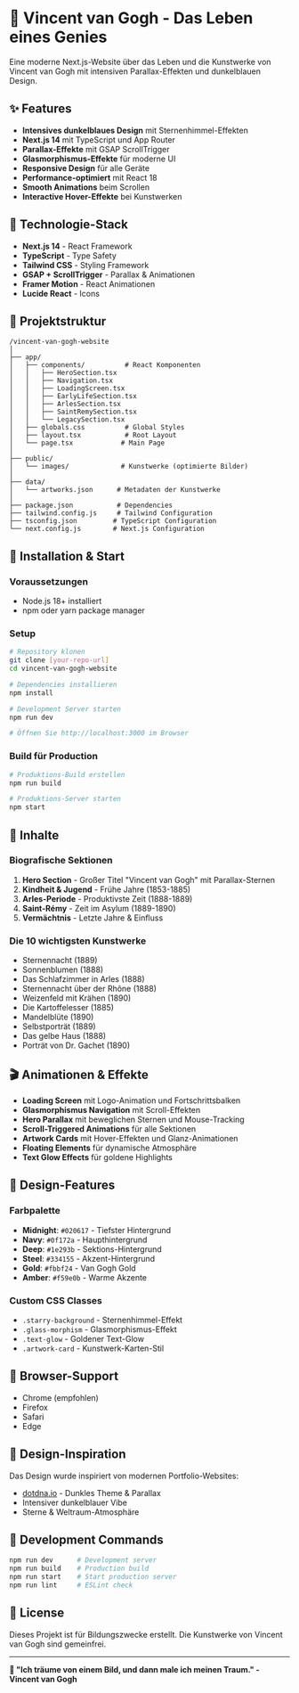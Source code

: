 # 🎨 Vincent van Gogh - Das Leben eines Genies

Eine moderne Next.js-Website über das Leben und die Kunstwerke von Vincent van Gogh mit intensiven Parallax-Effekten und dunkelblauen Design.

## ✨ Features

- **Intensives dunkelblaues Design** mit Sternenhimmel-Effekten
- **Next.js 14** mit TypeScript und App Router
- **Parallax-Effekte** mit GSAP ScrollTrigger
- **Glasmorphismus-Effekte** für moderne UI
- **Responsive Design** für alle Geräte
- **Performance-optimiert** mit React 18
- **Smooth Animations** beim Scrollen
- **Interactive Hover-Effekte** bei Kunstwerken

## 🚀 Technologie-Stack

- **Next.js 14** - React Framework
- **TypeScript** - Type Safety
- **Tailwind CSS** - Styling Framework
- **GSAP + ScrollTrigger** - Parallax & Animationen
- **Framer Motion** - React Animationen
- **Lucide React** - Icons

## 📁 Projektstruktur

```
/vincent-van-gogh-website
│
├── app/
│   ├── components/          # React Komponenten
│   │   ├── HeroSection.tsx
│   │   ├── Navigation.tsx
│   │   ├── LoadingScreen.tsx
│   │   ├── EarlyLifeSection.tsx
│   │   ├── ArlesSection.tsx
│   │   ├── SaintRemySection.tsx
│   │   └── LegacySection.tsx
│   ├── globals.css          # Global Styles
│   ├── layout.tsx           # Root Layout
│   └── page.tsx            # Main Page
│
├── public/
│   └── images/             # Kunstwerke (optimierte Bilder)
│
├── data/
│   └── artworks.json      # Metadaten der Kunstwerke
│
├── package.json           # Dependencies
├── tailwind.config.js     # Tailwind Configuration
├── tsconfig.json         # TypeScript Configuration
└── next.config.js        # Next.js Configuration
```

## 🚀 Installation & Start

### Voraussetzungen
- Node.js 18+ installiert
- npm oder yarn package manager

### Setup
```bash
# Repository klonen
git clone [your-repo-url]
cd vincent-van-gogh-website

# Dependencies installieren
npm install

# Development Server starten
npm run dev

# Öffnen Sie http://localhost:3000 im Browser
```

### Build für Production
```bash
# Produktions-Build erstellen
npm run build

# Produktions-Server starten
npm start
```

## 🎯 Inhalte

### Biografische Sektionen
1. **Hero Section** - Großer Titel "Vincent van Gogh" mit Parallax-Sternen
2. **Kindheit & Jugend** - Frühe Jahre (1853-1885)
3. **Arles-Periode** - Produktivste Zeit (1888-1889)
4. **Saint-Rémy** - Zeit im Asylum (1889-1890)
5. **Vermächtnis** - Letzte Jahre & Einfluss

### Die 10 wichtigsten Kunstwerke
- Sternennacht (1889)
- Sonnenblumen (1888)
- Das Schlafzimmer in Arles (1888)
- Sternennacht über der Rhône (1888)
- Weizenfeld mit Krähen (1890)
- Die Kartoffelesser (1885)
- Mandelblüte (1890)
- Selbstporträt (1889)
- Das gelbe Haus (1888)
- Porträt von Dr. Gachet (1890)

## 🎬 Animationen & Effekte

- **Loading Screen** mit Logo-Animation und Fortschrittsbalken
- **Glasmorphismus Navigation** mit Scroll-Effekten
- **Hero Parallax** mit beweglichen Sternen und Mouse-Tracking
- **Scroll-Triggered Animations** für alle Sektionen
- **Artwork Cards** mit Hover-Effekten und Glanz-Animationen
- **Floating Elements** für dynamische Atmosphäre
- **Text Glow Effects** für goldene Highlights

## 🎨 Design-Features

### Farbpalette
- **Midnight**: `#020617` - Tiefster Hintergrund
- **Navy**: `#0f172a` - Haupthintergrund
- **Deep**: `#1e293b` - Sektions-Hintergrund
- **Steel**: `#334155` - Akzent-Hintergrund
- **Gold**: `#fbbf24` - Van Gogh Gold
- **Amber**: `#f59e0b` - Warme Akzente

### Custom CSS Classes
- `.starry-background` - Sternenhimmel-Effekt
- `.glass-morphism` - Glasmorphismus-Effekt
- `.text-glow` - Goldener Text-Glow
- `.artwork-card` - Kunstwerk-Karten-Stil

## 📱 Browser-Support

- Chrome (empfohlen)
- Firefox
- Safari
- Edge

## 🎨 Design-Inspiration

Das Design wurde inspiriert von modernen Portfolio-Websites:
- [dotdna.io](https://dotdna.io/) - Dunkles Theme & Parallax
- Intensiver dunkelblauer Vibe
- Sterne & Weltraum-Atmosphäre

## 📝 Development Commands

```bash
npm run dev      # Development server
npm run build    # Production build
npm run start    # Start production server
npm run lint     # ESLint check
```

## 📄 License

Dieses Projekt ist für Bildungszwecke erstellt. Die Kunstwerke von Vincent van Gogh sind gemeinfrei.

---

**🎨 "Ich träume von einem Bild, und dann male ich meinen Traum." - Vincent van Gogh** 